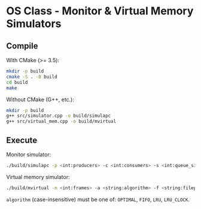 # OS Class - Monitor & Virtual Memory Simulators

## Compile

With CMake (>= 3.5):
```bash
mkdir -p build
cmake -S . -B build
cd build
make
```

Without CMake (G++, etc.):
```bash
mkdir -p build
g++ src/simulator.cpp -o build/simulapc
g++ src/virtual_mem.cpp -o build/mvirtual
```

## Execute

Monitor simulator:
```bash
./build/simulapc -p <int:producers> -c <int:consumers> -s <int:queue_size> -t <int:max_wait_time>
```

Virtual memory simulator:
```bash
./build/mvirtual -m <int:frames> -a <string:algorithm> -f <string:filepath>
```

`algorithm` (case-insensitive) must be one of: `OPTIMAL`, `FIFO`, `LRU`, `LRU_CLOCK`.
